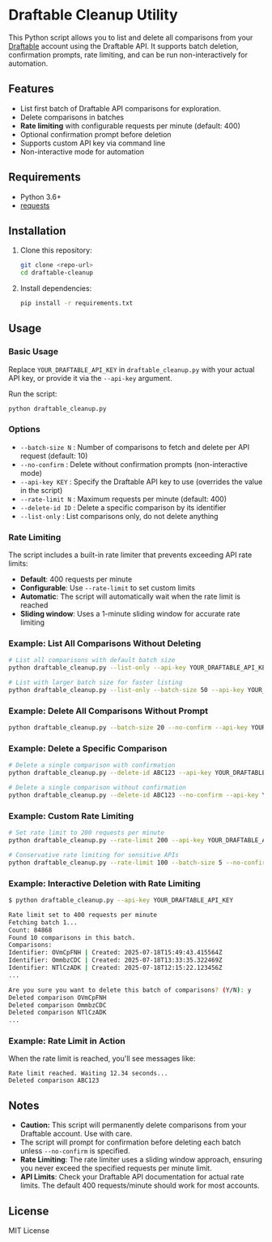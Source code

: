 # Draftable Cleanup Utility

This Python script allows you to list and delete all comparisons from your [Draftable](https://draftable.com/) account using the Draftable API. It supports batch deletion, confirmation prompts, rate limiting, and can be run non-interactively for automation.

## Features
- List first batch of Draftable API comparisons for exploration.
- Delete comparisons in batches
- **Rate limiting** with configurable requests per minute (default: 400)
- Optional confirmation prompt before deletion
- Supports custom API key via command line
- Non-interactive mode for automation

## Requirements
- Python 3.6+
- [requests](https://pypi.org/project/requests/)

## Installation
1. Clone this repository:
   ```bash
   git clone <repo-url>
   cd draftable-cleanup
   ```
2. Install dependencies:
   ```bash
   pip install -r requirements.txt
   ```

## Usage

### Basic Usage
Replace `YOUR_DRAFTABLE_API_KEY` in `draftable_cleanup.py` with your actual API key, or provide it via the `--api-key` argument.

Run the script:
```bash
python draftable_cleanup.py
```

### Options
- `--batch-size N` : Number of comparisons to fetch and delete per API request (default: 10)
- `--no-confirm`   : Delete without confirmation prompts (non-interactive mode)
- `--api-key KEY`  : Specify the Draftable API key to use (overrides the value in the script)
- `--rate-limit N` : Maximum requests per minute (default: 400)
- `--delete-id ID` : Delete a specific comparison by its identifier
- `--list-only`    : List comparisons only, do not delete anything

### Rate Limiting
The script includes a built-in rate limiter that prevents exceeding API rate limits:
- **Default**: 400 requests per minute
- **Configurable**: Use `--rate-limit` to set custom limits
- **Automatic**: The script will automatically wait when the rate limit is reached
- **Sliding window**: Uses a 1-minute sliding window for accurate rate limiting

### Example: List All Comparisons Without Deleting
```bash
# List all comparisons with default batch size
python draftable_cleanup.py --list-only --api-key YOUR_DRAFTABLE_API_KEY

# List with larger batch size for faster listing
python draftable_cleanup.py --list-only --batch-size 50 --api-key YOUR_DRAFTABLE_API_KEY
```

### Example: Delete All Comparisons Without Prompt
```bash
python draftable_cleanup.py --batch-size 20 --no-confirm --api-key YOUR_DRAFTABLE_API_KEY
```

### Example: Delete a Specific Comparison
```bash
# Delete a single comparison with confirmation
python draftable_cleanup.py --delete-id ABC123 --api-key YOUR_DRAFTABLE_API_KEY

# Delete a single comparison without confirmation
python draftable_cleanup.py --delete-id ABC123 --no-confirm --api-key YOUR_DRAFTABLE_API_KEY
```

### Example: Custom Rate Limiting
```bash
# Set rate limit to 200 requests per minute
python draftable_cleanup.py --rate-limit 200 --api-key YOUR_DRAFTABLE_API_KEY

# Conservative rate limiting for sensitive APIs
python draftable_cleanup.py --rate-limit 100 --batch-size 5 --no-confirm
```

### Example: Interactive Deletion with Rate Limiting
```bash
$ python draftable_cleanup.py --api-key YOUR_DRAFTABLE_API_KEY

Rate limit set to 400 requests per minute
Fetching batch 1...
Count: 84868
Found 10 comparisons in this batch.
Comparisons:
Identifier: OVmCpFNH | Created: 2025-07-18T15:49:43.415564Z
Identifier: OmmbzCDC | Created: 2025-07-18T13:33:35.322469Z
Identifier: NTlCzADK | Created: 2025-07-18T12:15:22.123456Z
...

Are you sure you want to delete this batch of comparisons? (Y/N): y
Deleted comparison OVmCpFNH
Deleted comparison OmmbzCDC
Deleted comparison NTlCzADK
...
```

### Example: Rate Limit in Action
When the rate limit is reached, you'll see messages like:
```
Rate limit reached. Waiting 12.34 seconds...
Deleted comparison ABC123
```

## Notes
- **Caution:** This script will permanently delete comparisons from your Draftable account. Use with care.
- The script will prompt for confirmation before deleting each batch unless `--no-confirm` is specified.
- **Rate Limiting**: The rate limiter uses a sliding window approach, ensuring you never exceed the specified requests per minute limit.
- **API Limits**: Check your Draftable API documentation for actual rate limits. The default 400 requests/minute should work for most accounts.

## License
MIT License 